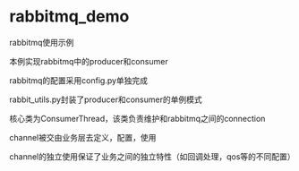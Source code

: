 # rabbitmq_demo
rabbitmq使用示例</p>
本例实现rabbitmq中的producer和consumer</p>
rabbitmq的配置采用config.py单独完成</p>
rabbit_utils.py封装了producer和consumer的单例模式</p>
核心类为ConsumerThread，该类负责维护和rabbitmq之间的connection</p>
channel被交由业务层去定义，配置，使用</p>
channel的独立使用保证了业务之间的独立特性（如回调处理，qos等的不同配置）</p>
